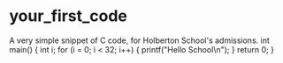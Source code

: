 # your_first_code
A very simple snippet of C code, for Holberton School's admissions.
int main()
{
  int i;
  for (i = 0; i < 32; i++)
  {
    printf("Hello School\n");
  }
  return 0;
}
